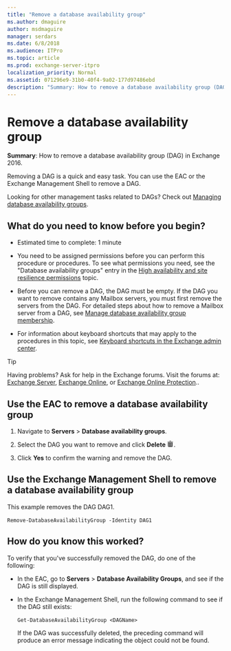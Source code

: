 ```yaml
---
title: "Remove a database availability group"
ms.author: dmaguire
author: msdmaguire
manager: serdars
ms.date: 6/8/2018
ms.audience: ITPro
ms.topic: article
ms.prod: exchange-server-itpro
localization_priority: Normal
ms.assetid: 071296e9-31b0-40f4-9a02-177d97486ebd
description: "Summary: How to remove a database availability group (DAG) in Exchange 2016."
---
```


# Remove a database availability group

 **Summary**: How to remove a database availability group (DAG) in Exchange 2016.
  
Removing a DAG is a quick and easy task. You can use the EAC or the Exchange Management Shell to remove a DAG.
  
Looking for other management tasks related to DAGs? Check out [Managing database availability groups](http://technet.microsoft.com/library/4abde67b-4995-4a57-894f-ba76aa72341c.aspx).
  
## What do you need to know before you begin?

- Estimated time to complete: 1 minute
    
- You need to be assigned permissions before you can perform this procedure or procedures. To see what permissions you need, see the "Database availability groups" entry in the [High availability and site resilience permissions](../../permissions/feature-permissions/ha-permissions.md) topic.
    
- Before you can remove a DAG, the DAG must be empty. If the DAG you want to remove contains any Mailbox servers, you must first remove the servers from the DAG. For detailed steps about how to remove a Mailbox server from a DAG, see [Manage database availability group membership](dag-memberships.md).
    
- For information about keyboard shortcuts that may apply to the procedures in this topic, see [Keyboard shortcuts in the Exchange admin center](../../about-documentation/exchange-admin-center-keyboard-shortcuts.md).
    
> [!TIP]
> Having problems? Ask for help in the Exchange forums. Visit the forums at: [Exchange Server](https://go.microsoft.com/fwlink/p/?linkId=60612), [Exchange Online](https://go.microsoft.com/fwlink/p/?linkId=267542), or [Exchange Online Protection](https://go.microsoft.com/fwlink/p/?linkId=285351)..
  
## Use the EAC to remove a database availability group

1. Navigate to **Servers** \> **Database availability groups**.
    
2. Select the DAG you want to remove and click **Delete** ![Delete icon](../../media/ITPro_EAC_DeleteIcon.png).
    
3. Click **Yes** to confirm the warning and remove the DAG.
    
## Use the Exchange Management Shell to remove a database availability group

This example removes the DAG DAG1.
  
```
Remove-DatabaseAvailabilityGroup -Identity DAG1
```

## How do you know this worked?

To verify that you've successfully removed the DAG, do one of the following:
  
- In the EAC, go to **Servers** \> **Database Availability Groups**, and see if the DAG is still displayed.
    
- In the Exchange Management Shell, run the following command to see if the DAG still exists:
    
  ```
  Get-DatabaseAvailabilityGroup <DAGName>
  ```

    If the DAG was successfully deleted, the preceding command will produce an error message indicating the object could not be found.
    

